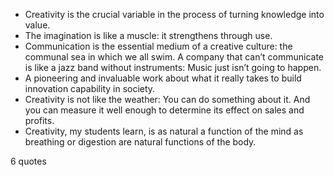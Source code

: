  - Creativity is the crucial variable in the process of turning knowledge into value.
 - The imagination is like a muscle: it strengthens through use.
 - Communication is the essential medium of a creative culture: the communal sea in which we all swim. A company that can’t communicate is like a jazz band without instruments: Music just isn’t going to happen.
 - A pioneering and invaluable work about what it really takes to build innovation capability in society.
 - Creativity is not like the weather: You can do something about it. And you can measure it well enough to determine its effect on sales and profits.
 - Creativity, my students learn, is as natural a function of the mind as breathing or digestion are natural functions of the body.

6 quotes